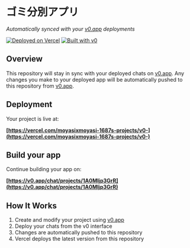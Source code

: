 # ゴミ分別アプリ

*Automatically synced with your [v0.app](https://v0.app) deployments*

[![Deployed on Vercel](https://img.shields.io/badge/Deployed%20on-Vercel-black?style=for-the-badge&logo=vercel)](https://vercel.com/moyasixmoyasi-1687s-projects/v0-)
[![Built with v0](https://img.shields.io/badge/Built%20with-v0.app-black?style=for-the-badge)](https://v0.app/chat/projects/1A0MIjp3GrR)

## Overview

This repository will stay in sync with your deployed chats on [v0.app](https://v0.app).
Any changes you make to your deployed app will be automatically pushed to this repository from [v0.app](https://v0.app).

## Deployment

Your project is live at:

**[https://vercel.com/moyasixmoyasi-1687s-projects/v0-](https://vercel.com/moyasixmoyasi-1687s-projects/v0-)**

## Build your app

Continue building your app on:

**[https://v0.app/chat/projects/1A0MIjp3GrR](https://v0.app/chat/projects/1A0MIjp3GrR)**

## How It Works

1. Create and modify your project using [v0.app](https://v0.app)
2. Deploy your chats from the v0 interface
3. Changes are automatically pushed to this repository
4. Vercel deploys the latest version from this repository
